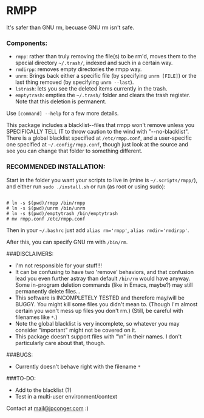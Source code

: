 # RMPP

It's safer than GNU rm, becuase GNU rm isn't safe.

### Components:
 - `rmpp`: rather than truly removing the file(s) to be rm'd, moves them to the special directory `~/.trash/`, indexed and such in a certain way.
 - `rmdirpp`: removes empty directories the rmpp way.
 - `unrm`: Brings back either a specific file (by specifying `unrm [FILE]`) or the last thing removed (by specifying `unrm --last`).
 - `lstrash`: lets you see the deleted items currently in the trash.
 - `emptytrash`: empties the `~/.trash/` folder and clears the trash register. Note that this deletion is permanent.

Use `[command] --help` for a few more details.

This package includes a blacklist--files that rmpp won't remove unless you SPECIFICALLY TELL IT to throw caution to the wind with "--no-blacklist". There is a global blacklist specified at `/etc/rmpp.conf`, and a user-specific one specified at `~/.config/rmpp.conf`, though just look at the source and see you can change that folder to something different.

### RECOMMENDED INSTALLATION:

Start in the folder you want your scripts to live in (mine is `~/.scripts/rmpp/`), and either
run `sudo ./install.sh` or run (as root or using sudo):
```
```
```
# ln -s $(pwd)/rmpp /bin/rmpp
# ln -s $(pwd)/unrm /bin/unrm
# ln -s $(pwd)/emptytrash /bin/emptytrash
# mv rmpp.conf /etc/rmpp.conf
```
Then in your `~/.bashrc` just add `alias rm='rmpp'`, `alias rmdir='rmdirpp'`.

After this, you can specify GNU rm with `/bin/rm`.

###DISCLAIMERS:
 - I'm not responsible for your stuff!!!
 - It can be confusing to have two 'remove' behaviors, and that confusion lead you even further astray than default `/bin/rm` would have anyway. Some in-program deletion commands (like in Emacs, maybe?) may still permanently delete files...
 - This software is INCOMPLETELY TESTED and therefore may/will be BUGGY. You might kill some files you didn't mean to. (Though I'm almost certain you won't mess up files you don't rm.) (Still, be careful with filenames like `*`.)
 - Note the global blacklist is very incomplete, so whatever you may consider "important" might not be covered on it.
 - This package doesn't support files with "\n" in their names. I don't particularly care about that, though.

###BUGS:
 - Currently doesn't behave right with the filename `*`

###TO-DO:
 - Add to the blacklist (?)
 - Test in a multi-user environment/context

Contact at mail@jpconger.com :)
